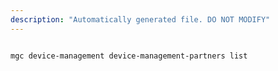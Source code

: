 ```yaml
---
description: "Automatically generated file. DO NOT MODIFY"
---
```


```cli

mgc device-management device-management-partners list

```